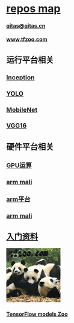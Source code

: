 ﻿# [repos map](https://github.com/tfzoo/repomap) 

#### qitas@qitas.cn 
#### www.tfzoo.com

## 运行平台相关

### [Inception](https://github.com/tfzoo/Inception) 

### [YOLO](https://github.com/tfzoo/YOLO) 

### [MobileNet](https://github.com/tfzoo/MobileNet) 

### [VGG16](https://github.com/tfzoo/VGG16) 

## 硬件平台相关

### [GPU运算](https://github.com/tfzoo/GPU) 

### [arm mali](https://github.com/tfzoo/mali) 

### [arm平台](https://github.com/tfzoo/arm) 

### [arm mali](https://github.com/tfzoo/mali) 


## [入门资料](https://github.com/tfzoo/examples) 


[![sites](tfzoo/tfzoo.png)](http://www.tfzoo.com)
####  [TensorFlow models Zoo](https://github.com/tfzoo)




